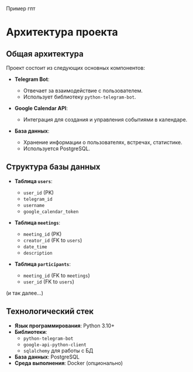 Пример гпт

# Архитектура проекта

## Общая архитектура

Проект состоит из следующих основных компонентов:

- **Telegram Bot**:
  - Отвечает за взаимодействие с пользователем.
  - Использует библиотеку `python-telegram-bot`.

- **Google Calendar API**:
  - Интеграция для создания и управления событиями в календаре.

- **База данных**:
  - Хранение информации о пользователях, встречах, статистике.
  - Используется PostgreSQL.

## Структура базы данных

- **Таблица `users`**:
  - `user_id` (PK)
  - `telegram_id`
  - `username`
  - `google_calendar_token`

- **Таблица `meetings`**:
  - `meeting_id` (PK)
  - `creator_id` (FK to `users`)
  - `date_time`
  - `description`

- **Таблица `participants`**:
  - `meeting_id` (FK to `meetings`)
  - `user_id` (FK to `users`)

(и так далее...)

## Технологический стек

- **Язык программирования**: Python 3.10+
- **Библиотеки**:
  - `python-telegram-bot`
  - `google-api-python-client`
  - `sqlalchemy` для работы с БД
- **База данных**: PostgreSQL
- **Среда выполнения**: Docker (опционально)
